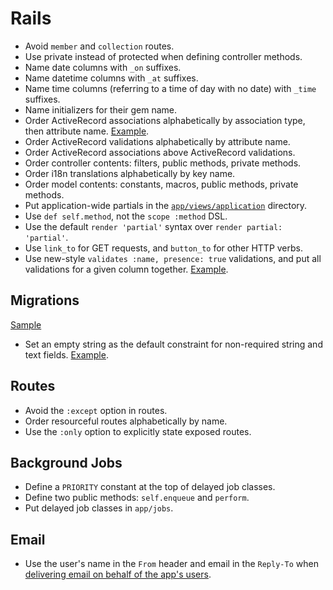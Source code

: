 Rails
=====

* Avoid `member` and `collection` routes.
* Use private instead of protected when defining controller methods.
* Name date columns with `_on` suffixes.
* Name datetime columns with `_at` suffixes.
* Name time columns (referring to a time of day with no date) with `_time`
  suffixes.
* Name initializers for their gem name.
* Order ActiveRecord associations alphabetically by association type, then
  attribute name. [Example][order-associations].
* Order ActiveRecord validations alphabetically by attribute name.
* Order ActiveRecord associations above ActiveRecord validations.
* Order controller contents: filters, public methods, private methods.
* Order i18n translations alphabetically by key name.
* Order model contents: constants, macros, public methods, private methods.
* Put application-wide partials in the [`app/views/application`] directory.
* Use `def self.method`, not the `scope :method` DSL.
* Use the default `render 'partial'` syntax over `render partial: 'partial'`.
* Use `link_to` for GET requests, and `button_to` for other HTTP verbs.
* Use new-style `validates :name, presence: true` validations, and put all
  validations for a given column together. [Example][validations].

[order-associations]: /style/rails/sample.rb#L2-L4
[validations]: /style/rails/sample.rb#L6
[`app/views/application`]: http://asciicasts.com/episodes/269-template-inheritance

Migrations
----------

[Sample](migration.rb)

* Set an empty string as the default constraint for non-required string and text
  fields. [Example][default example].

[default example]: migration.rb#L6

Routes
------

* Avoid the `:except` option in routes.
* Order resourceful routes alphabetically by name.
* Use the `:only` option to explicitly state exposed routes.

Background Jobs
---------------

* Define a `PRIORITY` constant at the top of delayed job classes.
* Define two public methods: `self.enqueue` and `perform`.
* Put delayed job classes in `app/jobs`.

Email
-----

* Use the user's name in the `From` header and email in the `Reply-To` when
  [delivering email on behalf of the app's users].

[delivering email on behalf of the app's users]: http://robots.Yellowen.com/post/3215611590/recipe-delivering-email-on-behalf-of-users
